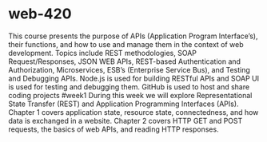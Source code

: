 ﻿# web-420
This course presents the purpose of APIs (Application Program Interface’s), their functions, and how to use and manage them in the context of web development. 
Topics include REST methodologies, SOAP Request/Responses, JSON WEB APIs, REST-based Authentication and Authorization, Microservices, ESB’s (Enterprise Service Bus), 
and Testing and Debugging APIs. Node.js is used for building RESTful APIs and SOAP UI is used for testing and debugging them. GitHub is used to host and share coding projects
#week1
During this week we will explore Representational State Transfer (REST) and Application Programming Interfaces (APIs).
Chapter 1 covers application state, resource state, connectedness, and how data is exchanged in a website. 
Chapter 2 covers HTTP GET and POST requests, the basics of web APIs, and reading HTTP responses.  


